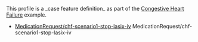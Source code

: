 This profile is a \_case feature definition\_ as part of the [Congestive Heart Failure](examples-chf.html) example.

*   [MedicationRequest/chf-scenario1-stop-lasix-iv](MedicationRequest-chf-scenario1-stop-lasix-iv.html) MedicationRequest/chf-scenario1-stop-lasix-iv